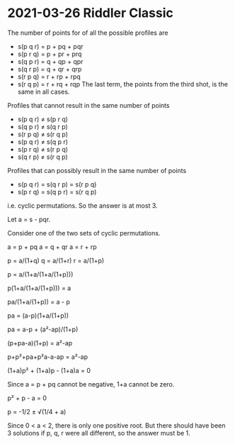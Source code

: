 2021-03-26 Riddler Classic
==========================
The number of points for of all the possible profiles are
* s(p q r) = p + pq + pqr
* s(p r q) = p + pr + prq
* s(q p r) = q + qp + qpr
* s(q r p) = q + qr + qrp
* s(r p q) = r + rp + rpq
* s(r q p) = r + rq + rqp
The last term, the points from the third shot, is the same in all cases.

Profiles that cannot result in the same number of points
* s(p q r) ≠ s(p r q)
* s(q p r) ≠ s(q r p)
* s(r p q) ≠ s(r q p)
* s(p q r) ≠ s(q p r)
* s(p r q) ≠ s(r p q)
* s(q r p) ≠ s(r q p)

Profiles that can possibly result in the same number of points
* s(p q r) = s(q r p) = s(r p q)
* s(p r q) = s(q p r) = s(r q p)

i.e. cyclic permutations.  So the answer is at most 3.

Let a = s - pqr.

Consider one of the two sets of cyclic permutations.

a = p + pq
a = q + qr
a = r + rp

p = a/(1+q)
q = a/(1+r)
r = a/(1+p)

p = a/(1+a/(1+a/(1+p)))

p(1+a/(1+a/(1+p))) = a

pa/(1+a/(1+p)) = a - p

pa = (a-p)(1+a/(1+p))

pa = a-p + (a²-ap)/(1+p)

(p+pa-a)(1+p) = a²-ap

p+p²+pa+p²a-a-ap = a²-ap

(1+a)p² + (1+a)p - (1+a)a = 0

Since a = p + pq cannot be negative, 1+a cannot be zero.

p² + p - a = 0

p = -1/2 ± √(1/4 + a)

Since 0 < a < 2, there is only one positive root.  But there should have been
3 solutions if p, q, r were all different, so the answer must be 1.
